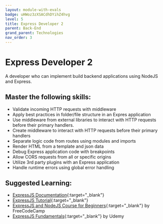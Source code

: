 ```yaml
---
layout: module-with-evals
badge: uHWoz3zXSACdhDYihZ4hvg
level: 5
title: Express Developer 2
parent: Back-End
grand_parent: Technologies
nav_order: 3
---
```

# Express Developer 2

A developer who can implement build backend applications using NodeJS and Express.

## Master the following skills:

- Validate incoming HTTP requests with middleware
- Apply best practices in folder/file structure in an Expres application
- Use middleware from external libraries to interact with HTTP requests before their primary handlers.
- Create middleware to interact with HTTP requests before their primary handlers
- Separate logic code from routes using modules and imports
- Render HTML from a template and json data
- Debug Express application code with breakpoints
- Allow CORS requests from all or specific origins
- Utilize 3rd party plugins with an Express application
- Handle runtime errors using global error handling

## Suggested Learning:

- [ExpressJS Documentation](https://expressjs.com/){:target="\_blank"}
- [ExpressJS Tutorial](https://www.tutorialspoint.com/expressjs/index.htm){:target="\_blank"}
- [ExpressJS and NodeJS Course for Beginners](https://www.freecodecamp.org/news/learn-express-js-in-this-complete-course/){:target="\_blank"} by FreeCodeCamp
- [ExpressJS Fundamentals](https://www.udemy.com/course/expressjs-fundamentals/){:target="\_blank"} by Udemy

